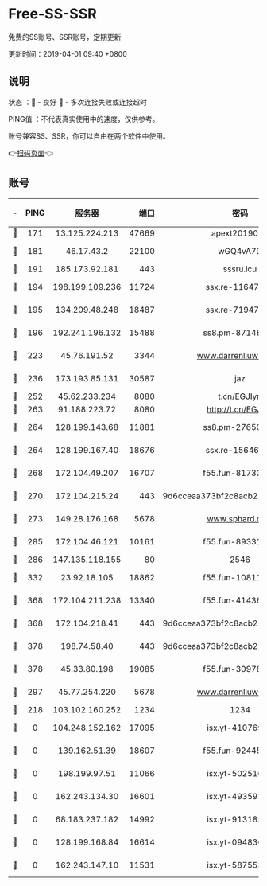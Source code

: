 # Free-SS-SSR

免费的SS账号、SSR账号，定期更新

更新时间：2019-04-01 09:40 +0800

## 说明

状态     ：🙂 - 良好 🙁 - 多次连接失败或连接超时

PING值   ：不代表真实使用中的速度，仅供参考。

账号兼容SS、SSR，你可以自由在两个软件中使用。

👉[扫码页面](https://liesauer.github.io/Free-SS-SSR/)👈

## 账号

|-|PING|服务器|端口|密码|加密方式|区域|
|:----:|:----:|:-----:|-----:|:----:|:----:|:----:|
|🙂|171|13.125.224.213|47669|apext2019001|chacha20|KR|
|🙂|181|46.17.43.2|22100|wGQ4vA7D|aes-256-gcm|RU|
|🙂|191|185.173.92.181|443|sssru.icu|rc4-md5|RU|
|🙂|194|198.199.109.236|11724|ssx.re-11647180|aes-256-cfb|US|
|🙂|195|134.209.48.248|18487|ssx.re-71947095|aes-256-cfb|US|
|🙂|196|192.241.196.132|15488|ss8.pm-87148177|aes-256-cfb|US|
|🙂|223|45.76.191.52|3344|www.darrenliuwei.com|aes-256-cfb|JP|
|🙂|236|173.193.85.131|30587|jaz|aes-256-cfb|US|
|🙂|252|45.62.233.234|8080|t.cn/EGJIyrl|rc4-md5|CA|
|🙂|263|91.188.223.72|8080|http://t.cn/EGJIyrl|rc4-md5|RU|
|🙂|264|128.199.143.68|11881|ss8.pm-27650845|aes-256-cfb|SG|
|🙂|264|128.199.167.40|18676|ssx.re-15646826|aes-256-cfb|SG|
|🙂|268|172.104.49.207|16707|f55.fun-81733615|aes-256-cfb|SG|
|🙂|270|172.104.215.24|443|9d6cceaa373bf2c8acb22e60b6a58be6|aes-256-cfb|US|
|🙂|273|149.28.176.168|5678|www.sphard.com|aes-256-cfb|AU|
|🙂|285|172.104.46.121|10161|f55.fun-89331338|aes-256-cfb|SG|
|🙂|286|147.135.118.155|80|2546|chacha20|US|
|🙂|332|23.92.18.105|18862|f55.fun-10811228|aes-256-cfb|US|
|🙂|368|172.104.211.238|13340|f55.fun-41436212|aes-256-cfb|US|
|🙂|368|172.104.218.41|443|9d6cceaa373bf2c8acb22e60b6a58be6|aes-256-cfb|US|
|🙂|378|198.74.58.40|443|9d6cceaa373bf2c8acb22e60b6a58be6|aes-256-cfb|US|
|🙂|378|45.33.80.198|19085|f55.fun-30978462|aes-256-cfb|US|
|🙂|297|45.77.254.220|5678|www.darrenliuwei.com|aes-256-cfb|SG|
|🙁|218|103.102.160.252|1234|1234|rc4-md5|JP|
|🙁|0|104.248.152.162|17095|isx.yt-41076974|aes-256-cfb|SG|
|🙁|0|139.162.51.39|18607|f55.fun-92445990|aes-256-cfb|SG|
|🙁|0|198.199.97.51|11066|isx.yt-50251647|aes-256-cfb|US|
|🙁|0|162.243.134.30|16601|isx.yt-49359357|aes-256-cfb|US|
|🙁|0|68.183.237.182|14992|isx.yt-91318565|aes-256-cfb|SG|
|🙁|0|128.199.168.84|16614|isx.yt-09483649|aes-256-cfb|SG|
|🙁|0|162.243.147.10|11531|isx.yt-58755378|aes-256-cfb|US|
